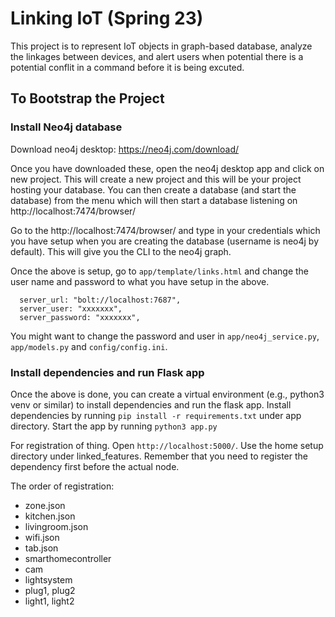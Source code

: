 # Linking IoT (Spring 23)

This project is to represent IoT objects in graph-based database, analyze the linkages between devices, and alert users when potential there is a potential conflit in a command before it is being excuted. 


## To Bootstrap the Project
### Install Neo4j database
Download neo4j desktop: https://neo4j.com/download/

Once you have downloaded these, open the neo4j desktop app and click on new project. This will create a new project and this will be your project hosting your database. You can then create a database (and start the database) from the menu which will then start a database listening on http://localhost:7474/browser/

Go to the http://localhost:7474/browser/ and type in your credentials which you have setup when you are creating the database (username is neo4j by default). This will give you the CLI to the neo4j graph.


Once the above is setup, go to `app/template/links.html` and change the user name and password to what you have setup in the above. 

      server_url: "bolt://localhost:7687",
      server_user: "xxxxxxx",
      server_password: "xxxxxxx",

You might want to change the password and user in `app/neo4j_service.py`, `app/models.py` and `config/config.ini`.

### Install dependencies and run Flask app
Once the above is done, you can create a virtual environment (e.g., python3 venv or similar) to install dependencies and run the flask app.
Install dependencies by running `pip install -r requirements.txt` under app directory. 
Start the app by running `python3 app.py`

For registration of thing. Open `http://localhost:5000/`. Use the home setup directory under linked_features. Remember that you need to register the dependency first before the actual node. 

The order of registration:

- zone.json
- kitchen.json
- livingroom.json
- wifi.json
- tab.json
- smarthomecontroller
- cam
- lightsystem
- plug1, plug2
- light1, light2
